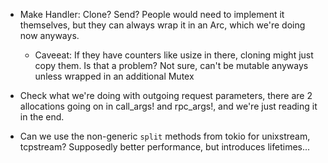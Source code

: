 * Make Handler: Clone? Send? People would need to implement it themselves, but they can always
  wrap it in an Arc, which we're doing now anyways.
  * Caveeat: If they have counters like usize in there, cloning might just copy them. Is that
    a problem? Not sure, can't be mutable anyways unless wrapped in an additional Mutex

* Check what we're doing with outgoing request parameters, there are 2 allocations going on in call_args! and rpc_args!, and we're just reading it in the end.

* Can we use the non-generic `split` methods from tokio for unixstream, tcpstream? Supposedly better performance, but introduces lifetimes...
